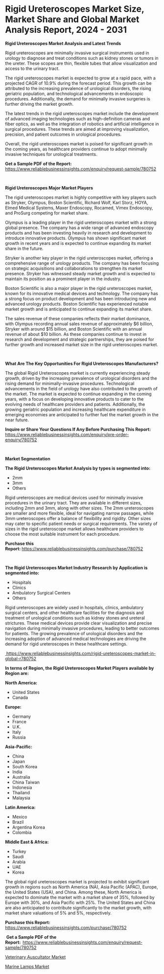 <p><h1>Rigid Ureteroscopes Market Size, Market Share and Global Market Analysis Report, 2024 - 2031</h1></p><p><strong>Rigid Ureteroscopes Market Analysis and Latest Trends</strong></p>
<p><p>Rigid ureteroscopes are minimally invasive surgical instruments used in urology to diagnose and treat conditions such as kidney stones or tumors in the ureter. These scopes are thin, flexible tubes that allow visualization and access to the urinary tract.</p><p>The rigid ureteroscopes market is expected to grow at a rapid pace, with a projected CAGR of 10.9% during the forecast period. This growth can be attributed to the increasing prevalence of urological disorders, the rising geriatric population, and technological advancements in endoscopic procedures. Additionally, the demand for minimally invasive surgeries is further driving the market growth.</p><p>The latest trends in the rigid ureteroscopes market include the development of advanced imaging technologies such as high-definition cameras and fiber optics, as well as the integration of robotics and artificial intelligence in surgical procedures. These trends are aimed at improving visualization, precision, and patient outcomes in urological procedures.</p><p>Overall, the rigid ureteroscopes market is poised for significant growth in the coming years, as healthcare providers continue to adopt minimally invasive techniques for urological treatments.</p></p>
<p><strong>Get a Sample PDF of the Report:&nbsp;</strong> <a href="https://www.reliablebusinessinsights.com/enquiry/request-sample/780752">https://www.reliablebusinessinsights.com/enquiry/request-sample/780752</a></p>
<p>&nbsp;</p>
<p><strong>Rigid Ureteroscopes Major Market Players</strong></p>
<p><p>The rigid ureteroscopes market is highly competitive with key players such as Stryker, Olympus, Boston Scientific, Richard Wolf, Karl Storz, HOYA, Elmed Medical Systems, Maxer Endoscopy, Rocamed, Vimex Endoscopy, and ProSurg competing for market share.</p><p>Olympus is a leading player in the rigid ureteroscopes market with a strong global presence. The company has a wide range of advanced endoscopy products and has been investing heavily in research and development to introduce innovative products. Olympus has shown significant market growth in recent years and is expected to continue expanding its market share in the future.</p><p>Stryker is another key player in the rigid ureteroscopes market, offering a comprehensive range of urology products. The company has been focusing on strategic acquisitions and collaborations to strengthen its market presence. Stryker has witnessed steady market growth and is expected to maintain its position as a prominent player in the industry.</p><p>Boston Scientific is also a major player in the rigid ureteroscopes market, known for its innovative medical devices and technology. The company has a strong focus on product development and has been introducing new and advanced urology products. Boston Scientific has experienced notable market growth and is anticipated to continue expanding its market share.</p><p>The sales revenue of these companies reflects their market dominance, with Olympus recording annual sales revenue of approximately $6 billion, Stryker with around $15 billion, and Boston Scientific with an annual revenue of about $10 billion. As these companies continue to invest in research and development and strategic partnerships, they are poised for further growth and increased market size in the rigid ureteroscopes market.</p></p>
<p>&nbsp;</p>
<p><strong>What Are The Key Opportunities For Rigid Ureteroscopes Manufacturers?</strong></p>
<p><p>The global Rigid Ureteroscopes market is currently experiencing steady growth, driven by the increasing prevalence of urological disorders and the rising demand for minimally-invasive procedures. Technological advancements in the field of urology have also contributed to the growth of the market. The market is expected to continue expanding in the coming years, with a focus on developing innovative products to cater to the evolving needs of healthcare providers and patients. Additionally, the growing geriatric population and increasing healthcare expenditure in emerging economies are anticipated to further fuel the market growth in the near future.</p></p>
<p><strong>Inquire or Share Your Questions If Any Before Purchasing This Report:</strong> <a href="https://www.reliablebusinessinsights.com/enquiry/pre-order-enquiry/780752">https://www.reliablebusinessinsights.com/enquiry/pre-order-enquiry/780752</a></p>
<p>&nbsp;</p>
<p><strong>Market Segmentation</strong></p>
<p><strong>The Rigid Ureteroscopes Market Analysis by types is segmented into:</strong></p>
<p><ul><li>2mm</li><li>3mm</li><li>Others</li></ul></p>
<p><p>Rigid ureteroscopes are medical devices used for minimally invasive procedures in the urinary tract. They are available in different sizes, including 2mm and 3mm, along with other sizes. The 2mm ureteroscopes are smaller and more flexible, ideal for navigating narrow passages, while 3mm ureteroscopes offer a balance of flexibility and rigidity. Other sizes may cater to specific patient needs or surgical requirements. The variety of sizes in the rigid ureteroscope market allows healthcare providers to choose the most suitable instrument for each procedure.</p></p>
<p><strong>Purchase this Report:&nbsp;</strong><a href="https://www.reliablebusinessinsights.com/purchase/780752">https://www.reliablebusinessinsights.com/purchase/780752</a></p>
<p>&nbsp;</p>
<p><strong>The Rigid Ureteroscopes Market Industry Research by Application is segmented into:</strong></p>
<p><ul><li>Hospitals</li><li>Clinics</li><li>Ambulatory Surgical Centers</li><li>Others</li></ul></p>
<p><p>Rigid ureteroscopes are widely used in hospitals, clinics, ambulatory surgical centers, and other healthcare facilities for the diagnosis and treatment of urological conditions such as kidney stones and ureteral strictures. These medical devices provide clear visualization and precise navigation during minimally invasive procedures, leading to better outcomes for patients. The growing prevalence of urological disorders and the increasing adoption of advanced medical technologies are driving the demand for rigid ureteroscopes in these healthcare settings.</p></p>
<p><a href="https://www.reliablebusinessinsights.com/rigid-ureteroscopes-market-in-global-r780752">&nbsp;https://www.reliablebusinessinsights.com/rigid-ureteroscopes-market-in-global-r780752</a></p>
<p><strong>In terms of Region, the Rigid Ureteroscopes Market Players available by Region are:</strong></p>
<p>
    <p> <strong> North America: </strong>
        <ul>
            <li>United States</li>
            <li>Canada</li>
        </ul>
        </p> 
    <p> <strong> Europe: </strong>
        <ul>
            <li>Germany</li>
            <li>France</li>
            <li>U.K.</li>
            <li>Italy</li>
            <li>Russia</li>
        </ul>
        </p> 
    <p> <strong> Asia-Pacific: </strong>
        <ul>
            <li>China</li>
            <li>Japan</li>
            <li>South Korea</li>
            <li>India</li>
            <li>Australia</li>
            <li>China Taiwan</li>
            <li>Indonesia</li>
            <li>Thailand</li>
            <li>Malaysia</li>
        </ul>
        </p> 
    <p> <strong> Latin America: </strong>
        <ul>
            <li>Mexico</li>
            <li>Brazil</li>
            <li>Argentina Korea</li>
            <li>Colombia</li>
        </ul>
        </p> 
    <p> <strong> Middle East & Africa: </strong>
        <ul>
            <li>Turkey</li>
            <li>Saudi</li>
            <li>Arabia</li>
            <li>UAE</li>
            <li>Korea</li>
        </ul>
    </p>
    </p>
<p><p>The global rigid ureteroscopes market is projected to exhibit significant growth in regions such as North America (NA), Asia Pacific (APAC), Europe, the United States (USA), and China. Among these, North America is expected to dominate the market with a market share of 35%, followed by Europe with 30%, and Asia Pacific with 25%. The United States and China are also anticipated to contribute significantly to the market growth, with market share valuations of 5% and 5%, respectively.</p></p>
<p><strong>Purchase this Report: </strong><a href="https://www.reliablebusinessinsights.com/purchase/780752">https://www.reliablebusinessinsights.com/purchase/780752</a></p>
<p>&nbsp;<strong>Get a Sample PDF of the Report:&nbsp;&nbsp;</strong><a href="https://www.reliablebusinessinsights.com/enquiry/request-sample/780752">https://www.reliablebusinessinsights.com/enquiry/request-sample/780752</a></p>
<p><strong></strong></p>
<p><p><a href="https://view.publitas.com/reportprime-1/veterinary-auscultator-market-trends-a-detailed-study-of-its-market-segmentation-and-analyzing-the-importance-of-the-emerging-trends/">Veterinary Auscultator Market</a></p><p><a href="https://medium.com/@eliasman59/marine-lamps-market-market-segmentation-geographical-regions-and-market-forcast-till-2031-2915c53bfa24">Marine Lamps Market</a></p></p>